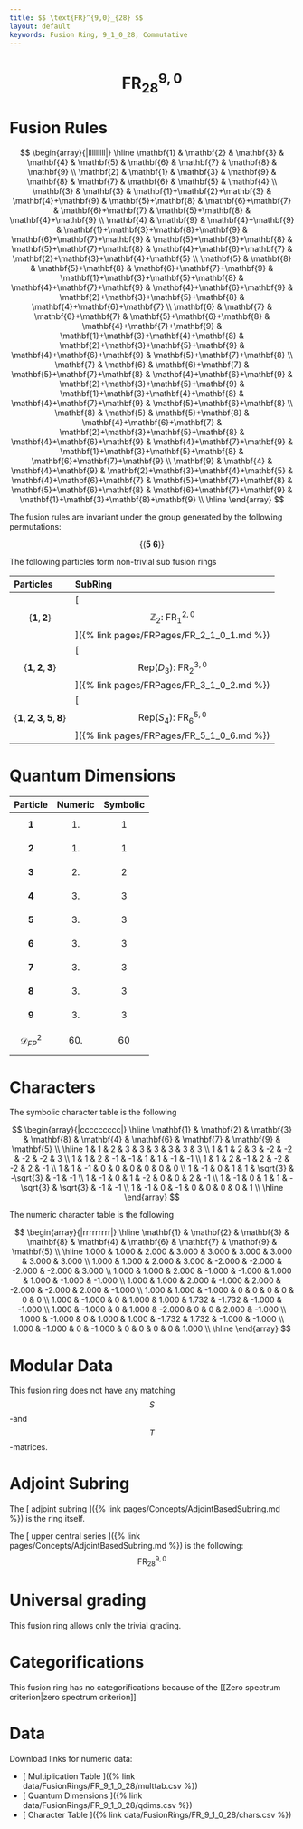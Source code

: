 ```yaml
---
title: $$ \text{FR}^{9,0}_{28} $$
layout: default
keywords: Fusion Ring, 9_1_0_28, Commutative
---
```

# $$ \text{FR}^{9,0}_{28} $$


# Fusion Rules

$$
\begin{array}{|lllllllll|}
\hline
 \mathbf{1} & \mathbf{2} & \mathbf{3} & \mathbf{4} & \mathbf{5} & \mathbf{6} & \mathbf{7} & \mathbf{8} & \mathbf{9} \\
 \mathbf{2} & \mathbf{1} & \mathbf{3} & \mathbf{9} & \mathbf{8} & \mathbf{7} & \mathbf{6} & \mathbf{5} & \mathbf{4} \\
 \mathbf{3} & \mathbf{3} & \mathbf{1}+\mathbf{2}+\mathbf{3} & \mathbf{4}+\mathbf{9} & \mathbf{5}+\mathbf{8} & \mathbf{6}+\mathbf{7} & \mathbf{6}+\mathbf{7} & \mathbf{5}+\mathbf{8} & \mathbf{4}+\mathbf{9} \\
 \mathbf{4} & \mathbf{9} & \mathbf{4}+\mathbf{9} & \mathbf{1}+\mathbf{3}+\mathbf{8}+\mathbf{9} & \mathbf{6}+\mathbf{7}+\mathbf{9} & \mathbf{5}+\mathbf{6}+\mathbf{8} & \mathbf{5}+\mathbf{7}+\mathbf{8} & \mathbf{4}+\mathbf{6}+\mathbf{7} & \mathbf{2}+\mathbf{3}+\mathbf{4}+\mathbf{5} \\
 \mathbf{5} & \mathbf{8} & \mathbf{5}+\mathbf{8} & \mathbf{6}+\mathbf{7}+\mathbf{9} & \mathbf{1}+\mathbf{3}+\mathbf{5}+\mathbf{8} & \mathbf{4}+\mathbf{7}+\mathbf{9} & \mathbf{4}+\mathbf{6}+\mathbf{9} & \mathbf{2}+\mathbf{3}+\mathbf{5}+\mathbf{8} & \mathbf{4}+\mathbf{6}+\mathbf{7} \\
 \mathbf{6} & \mathbf{7} & \mathbf{6}+\mathbf{7} & \mathbf{5}+\mathbf{6}+\mathbf{8} & \mathbf{4}+\mathbf{7}+\mathbf{9} & \mathbf{1}+\mathbf{3}+\mathbf{4}+\mathbf{8} & \mathbf{2}+\mathbf{3}+\mathbf{5}+\mathbf{9} & \mathbf{4}+\mathbf{6}+\mathbf{9} & \mathbf{5}+\mathbf{7}+\mathbf{8} \\
 \mathbf{7} & \mathbf{6} & \mathbf{6}+\mathbf{7} & \mathbf{5}+\mathbf{7}+\mathbf{8} & \mathbf{4}+\mathbf{6}+\mathbf{9} & \mathbf{2}+\mathbf{3}+\mathbf{5}+\mathbf{9} & \mathbf{1}+\mathbf{3}+\mathbf{4}+\mathbf{8} & \mathbf{4}+\mathbf{7}+\mathbf{9} & \mathbf{5}+\mathbf{6}+\mathbf{8} \\
 \mathbf{8} & \mathbf{5} & \mathbf{5}+\mathbf{8} & \mathbf{4}+\mathbf{6}+\mathbf{7} & \mathbf{2}+\mathbf{3}+\mathbf{5}+\mathbf{8} & \mathbf{4}+\mathbf{6}+\mathbf{9} & \mathbf{4}+\mathbf{7}+\mathbf{9} & \mathbf{1}+\mathbf{3}+\mathbf{5}+\mathbf{8} & \mathbf{6}+\mathbf{7}+\mathbf{9} \\
 \mathbf{9} & \mathbf{4} & \mathbf{4}+\mathbf{9} & \mathbf{2}+\mathbf{3}+\mathbf{4}+\mathbf{5} & \mathbf{4}+\mathbf{6}+\mathbf{7} & \mathbf{5}+\mathbf{7}+\mathbf{8} & \mathbf{5}+\mathbf{6}+\mathbf{8} & \mathbf{6}+\mathbf{7}+\mathbf{9} & \mathbf{1}+\mathbf{3}+\mathbf{8}+\mathbf{9} \\
\hline
\end{array}
$$


The fusion rules are invariant under the group generated by the following permutations:

$$ \left\{(\mathbf{5} \ \mathbf{6})\right\} $$


The following particles form non-trivial sub fusion rings

| Particles | SubRing |
| :------ | :------ |
| $$ \{\mathbf{1},\mathbf{2}\} $$ | [ $$ \mathbb{Z}_2:\ \text{FR}^{2,0}_{1} $$ ]({% link pages/FRPages/FR_2_1_0_1.md %}) |
| $$ \{\mathbf{1},\mathbf{2},\mathbf{3}\} $$ | [ $$ \left.\text{Rep(}D_3\right):\ \text{FR}^{3,0}_{2} $$ ]({% link pages/FRPages/FR_3_1_0_2.md %}) |
| $$ \{\mathbf{1},\mathbf{2},\mathbf{3},\mathbf{5},\mathbf{8}\} $$ | [ $$ \left.\text{Rep(}S_4\right):\ \text{FR}^{5,0}_{6} $$ ]({% link pages/FRPages/FR_5_1_0_6.md %}) |


# Quantum Dimensions

| Particle | Numeric | Symbolic |
| :------ | :------ | :------ |
| $$ \mathbf{1} $$ | $$ 1. $$ | $$ 1 $$ |
| $$ \mathbf{2} $$ | $$ 1. $$ | $$ 1 $$ |
| $$ \mathbf{3} $$ | $$ 2. $$ | $$ 2 $$ |
| $$ \mathbf{4} $$ | $$ 3. $$ | $$ 3 $$ |
| $$ \mathbf{5} $$ | $$ 3. $$ | $$ 3 $$ |
| $$ \mathbf{6} $$ | $$ 3. $$ | $$ 3 $$ |
| $$ \mathbf{7} $$ | $$ 3. $$ | $$ 3 $$ |
| $$ \mathbf{8} $$ | $$ 3. $$ | $$ 3 $$ |
| $$ \mathbf{9} $$ | $$ 3. $$ | $$ 3 $$ |
| $$ \mathcal{D}_{FP}^2 $$ | $$ 60. $$ | $$ 60 $$ |

# Characters

The symbolic character table is the following

$$
\begin{array}{|ccccccccc|}
\hline
 \mathbf{1} & \mathbf{2} & \mathbf{3} & \mathbf{8} & \mathbf{4} & \mathbf{6} & \mathbf{7} & \mathbf{9} & \mathbf{5} \\
\hline
 1 & 1 & 2 & 3 & 3 & 3 & 3 & 3 & 3 \\
 1 & 1 & 2 & 3 & -2 & -2 & -2 & -2 & 3 \\
 1 & 1 & 2 & -1 & -1 & 1 & 1 & -1 & -1 \\
 1 & 1 & 2 & -1 & 2 & -2 & -2 & 2 & -1 \\
 1 & 1 & -1 & 0 & 0 & 0 & 0 & 0 & 0 \\
 1 & -1 & 0 & 1 & 1 & \sqrt{3} & -\sqrt{3} & -1 & -1 \\
 1 & -1 & 0 & 1 & -2 & 0 & 0 & 2 & -1 \\
 1 & -1 & 0 & 1 & 1 & -\sqrt{3} & \sqrt{3} & -1 & -1 \\
 1 & -1 & 0 & -1 & 0 & 0 & 0 & 0 & 1 \\
\hline
\end{array}
$$

The numeric character table is the following

$$
\begin{array}{|rrrrrrrrr|}
\hline
 \mathbf{1} & \mathbf{2} & \mathbf{3} & \mathbf{8} & \mathbf{4} & \mathbf{6} & \mathbf{7} & \mathbf{9} & \mathbf{5} \\
\hline
 1.000 & 1.000 & 2.000 & 3.000 & 3.000 & 3.000 & 3.000 & 3.000 & 3.000 \\
 1.000 & 1.000 & 2.000 & 3.000 & -2.000 & -2.000 & -2.000 & -2.000 & 3.000 \\
 1.000 & 1.000 & 2.000 & -1.000 & -1.000 & 1.000 & 1.000 & -1.000 & -1.000 \\
 1.000 & 1.000 & 2.000 & -1.000 & 2.000 & -2.000 & -2.000 & 2.000 & -1.000 \\
 1.000 & 1.000 & -1.000 & 0 & 0 & 0 & 0 & 0 & 0 \\
 1.000 & -1.000 & 0 & 1.000 & 1.000 & 1.732 & -1.732 & -1.000 & -1.000 \\
 1.000 & -1.000 & 0 & 1.000 & -2.000 & 0 & 0 & 2.000 & -1.000 \\
 1.000 & -1.000 & 0 & 1.000 & 1.000 & -1.732 & 1.732 & -1.000 & -1.000 \\
 1.000 & -1.000 & 0 & -1.000 & 0 & 0 & 0 & 0 & 1.000 \\
\hline
\end{array}
$$

# Modular Data

This fusion ring does not have any matching $$ S $$-and $$ T $$-matrices.

# Adjoint Subring

The [ adjoint subring ]({% link pages/Concepts/AdjointBasedSubring.md %}) is the ring itself.

The [ upper central series ]({% link pages/Concepts/AdjointBasedSubring.md %}) is the following:
$$ \text{FR}^{9,0}_{28} $$

# Universal grading

This fusion ring allows only the trivial grading.

# Categorifications

This fusion ring has no categorifications because of the [[Zero spectrum criterion|zero spectrum criterion]]

# Data

Download links for numeric data:

* [ Multiplication Table ]({% link data/FusionRings/FR_9_1_0_28/multtab.csv %})
* [ Quantum Dimensions ]({% link data/FusionRings/FR_9_1_0_28/qdims.csv %})
* [ Character Table ]({% link data/FusionRings/FR_9_1_0_28/chars.csv %})